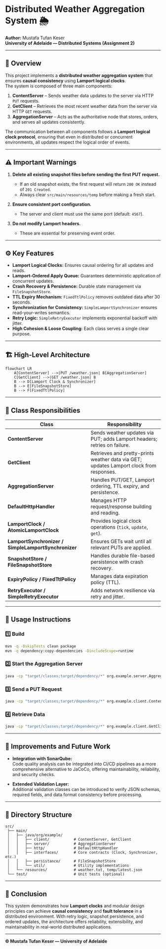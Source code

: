 # Distributed Weather Aggregation System 🌦️  
**Author:** Mustafa Tufan Keser  
**University of Adelaide — Distributed Systems (Assignment 2)**  

---

## 🧭 Overview

This project implements a **distributed weather aggregation system** that ensures **causal consistency** using **Lamport logical clocks**.  
The system is composed of three main components:

1. **ContentServer** – Sends weather data updates to the server via HTTP `PUT` requests.  
2. **GetClient** – Retrieves the most recent weather data from the server via HTTP `GET` requests.  
3. **AggregationServer** – Acts as the authoritative node that stores, orders, and serves all updates consistently.

The communication between all components follows a **Lamport logical clock protocol**, ensuring that even in distributed or concurrent environments, all updates respect the logical order of events.

---

## ⚠️ Important Warnings

1. **Delete all existing snapshot files before sending the first PUT request.**  
   - If an old snapshot exists, the first request will return `200 OK` instead of `201 Created`.  
   - Always clear `src/main/resources/temp` before making a fresh start.  

2. **Ensure consistent port configuration.**  
   - The server and client must use the same port (default: `4567`).  

3. **Do not modify Lamport headers.**  
   - These are essential for preserving event order.  

---

## ⚙️ Key Features

- **Lamport Logical Clocks:** Ensures causal ordering for all updates and reads.  
- **Lamport-Ordered Apply Queue:** Guarantees deterministic application of concurrent updates.  
- **Crash Recovery & Persistence:** Durable state management via `FileSnapshotStore`.  
- **TTL Expiry Mechanism:** `FixedTtlPolicy` removes outdated data after 30 seconds.  
- **Synchronization for Consistency:** `SimpleLamportSynchronizer` ensures read-your-writes semantics.  
- **Retry Logic:** `SimpleRetryExecutor` implements exponential backoff with jitter.  
- **High Cohesion & Loose Coupling:** Each class serves a single clear purpose.  

---

## 🏗️ High-Level Architecture

```mermaid
flowchart LR
    A[ContentServer] -->|PUT /weather.json| B[AggregationServer]
    C[GetClient] -->|GET /weather.json| B
    B --> D[Lamport Clock & Synchronizer]
    B --> E[FileSnapshotStore]
    B --> F[FixedTtlPolicy]
```

---

## 🧩 Class Responsibilities

| Class | Responsibility |
|-------|----------------|
| **ContentServer** | Sends weather updates via PUT; adds Lamport headers; retries on failure. |
| **GetClient** | Retrieves and pretty-prints weather data via GET; updates Lamport clock from responses. |
| **AggregationServer** | Handles PUT/GET, Lamport ordering, TTL expiry, and persistence. |
| **DefaultHttpHandler** | Manages HTTP request/response building and reading. |
| **LamportClock / AtomicLamportClock** | Provides logical clock operations (`tick`, `update`, `get`). |
| **LamportSynchronizer / SimpleLamportSynchronizer** | Ensures GETs wait until all relevant PUTs are applied. |
| **SnapshotStore / FileSnapshotStore** | Handles durable file-based persistence with crash recovery. |
| **ExpiryPolicy / FixedTtlPolicy** | Manages data expiration policy (TTL). |
| **RetryExecutor / SimpleRetryExecutor** | Adds network resilience via retry and jitter. |

---

## 🧪 Usage Instructions

### 1️⃣ Build
```bash
mvn -q -DskipTests clean package
mvn -q dependency:copy-dependencies -DincludeScope=runtime
```

### 2️⃣ Start the Aggregation Server
```bash
java -cp "target/classes;target/dependency/*" org.example.server.AggregationServer 4567
```

### 3️⃣ Send a PUT Request
```bash
java -cp "target/classes;target/dependency/*" org.example.client.ContentServer localhost:4567 src/main/resources/weather.txt
```

### 4️⃣ Retrieve Data
```bash
java -cp "target/classes;target/dependency/*" org.example.client.GetClient localhost:4567 /weather.json
```

---

## 🔧 Improvements and Future Work

- **Integration with SonarQube:**  
  Code quality analysis can be integrated into CI/CD pipelines as a more comprehensive alternative to JaCoCo, offering maintainability, reliability, and security checks.  

- **Extended Validation Layer:**  
  Additional validation classes can be introduced to verify JSON schemas, required fields, and data format consistency before processing.  

---

## 📂 Directory Structure

```
src/
 ├── main/
 │   ├── java/org/example/
 │   │   ├── client/           # ContentServer, GetClient
 │   │   ├── server/           # AggregationServer
 │   │   ├── http/             # DefaultHttpHandler
 │   │   ├── interfaces/       # Core contracts (Clock, Synchronizer, etc.)
 │   │   ├── persistance/      # FileSnapshotStore
 │   │   └── util/             # Utility implementations
 │   └── resources/            # weather.txt, temp/latest.json
 └── test/                     # Unit tests (optional)
```

---

## 🏁 Conclusion

This system demonstrates how **Lamport clocks** and modular design principles can achieve **causal consistency** and **fault tolerance** in a distributed environment. With retry logic, snapshot persistence, and ordered updates, the architecture offers reliability, extensibility, and maintainability in real-world distributed applications.

---

**© Mustafa Tufan Keser — University of Adelaide**

